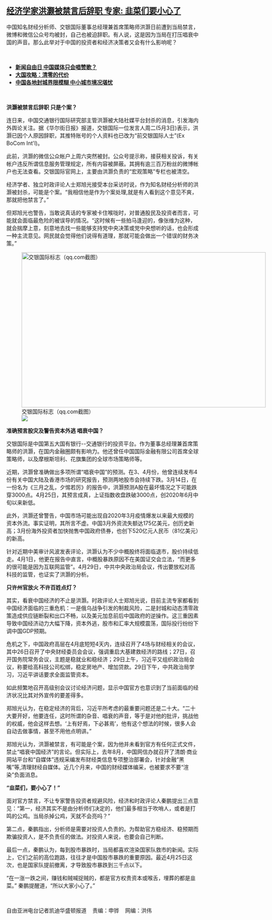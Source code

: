 <!--1651693680000-->
[经济学家洪灏被禁言后辞职  专家: 韭菜们要小心了](https://www.rfa.org/mandarin/yataibaodao/jingmao/kw-05042022095706.html)
------

<p>中国知名财经分析师、交银国际董事总经理兼首席策略师洪灏日前遭到当局禁言，微博和微信公众号均被封，自己也被迫辞职。有人说，这是因为当局在打压唱衰中国的声音。那么此举对于中国的投资者和经济决策者又会有什么影响呢？</p><p><br/></p><ul><li><a href="https://www.rfa.org/mandarin/yataibaodao/meiti/hc-05032022111657.html"><strong>新闻自由日 中国媒体只会唱赞歌？</strong></a></li><li><strong><a href="https://www.rfa.org/mandarin/zhuanlan/daguogonglue/dip-04292022112747.html">大国攻略：清零的代价</a></strong></li><li><strong><a href="https://www.rfa.org/mandarin/yataibaodao/huanjing/kw-04252022102545.html">中国各地封城界限模糊 中小城市境况堪忧</a></strong></li></ul><p><br/></p><p><strong>洪灏被禁言后辞职 </strong><strong>只是个案</strong><strong>？</strong></p><p>连日来，中国交通银行国际研究部主管洪灏被大陆社媒平台封杀的消息，引发海内外舆论关注。据《华尔街日报》报道，交银国际一位发言人周二(5<span>月</span>3<span>日</span>)<span>表示，洪灏已因个人原因辞职，其推特账号的个人资料也已改为</span>“前交银国际人士”(Ex BoCom Int'l)。</p><p>此前，洪灏的微信公众帐户上周六突然被封。公众号提示称，接获相关投诉，有关帐户违反所谓信息服务管理规定，所有内容被屏蔽。其拥有逾三百<span>万粉丝的微博帐户也无法查看。交银国际官网上，主要由洪灏负责的“宏观策略”专栏也被清空。</span></p><p>经济学者、独立时政评论人士郑旭光接受本台采访时说，作为知名财经分析师的洪灏被封杀，可能是个案。“我相信他是作为个案处理,<span>就是有人看到这个意见不爽，那就把他禁言了。</span>”</p><p>但郑旭光也警告，当敢说真话的专家被卡住喉咙时，对普通股民及投资者而言，可能就会面临最危险的被误导的情况。“这时候有一些拍马逢迎的，像张维为这种，就会揣摩上意，刻意地去找一些能够支持党中央决策或党中央想听的话，也会形成一种主流意见。网民就会觉得他们说得有道理，那就可能会做出一个错误的财务决策。”</p><p><figure class="image-richtext image-inline captioned" style="width:640px;"><img alt="交银国际标志（qq.com截图）" height="406" src="https://www.rfa.org/mandarin/yataibaodao/jingmao/kw-05042022095706.html/kw0504a.jpg/@@images/718c0394-e62d-4b8b-9334-0bb798e12fd1.png" title="kw0504a.jpg" width="640"/><figcaption class="image-caption">交银国际标志（qq.com截图）</figcaption><small></small><div id="zoomattribute"><a data-caption="交银国际标志（qq.com截图）" data-fancybox="" href="https://www.rfa.org/mandarin/yataibaodao/jingmao/kw-05042022095706.html/kw0504a.jpg" id="single_image" title="交银国际标志（qq.com截图）"><img src="/++plone++rfa-resources/img/icon-zoom.png"/></a></div></figure></p><p><strong>准确预言股灾及警告资本外逃 唱衰中国？</strong><strong>  </strong></p><p>交银国际是中国第五大国有银行--<span>交通银行的投资平台。作为董事总经理兼首席策略师的洪灏，在国内金融圈颇有影响力。他还曾任中国国际金融有限公司首席全球策略师，以及摩根斯坦利、花旗集团的全球市场策略师等。</span></p><p>近期，洪灏曾准确做出多项所谓“唱衰中国”的预测。在3<span>、</span>4<span>月份，他曾连续发布</span>4<span>份有关中国大陆及香港市场的研究报告，预测两地股市会持续下跌。</span>3月14日，在一份名为《三月之乱，夕惕若厉》的报告中，洪灏预测A股在最坏情况之下可能跌穿3000点。4月25日，其预言成真，上证指数收盘跌破3000点，创2020年6月中旬以来新低。</p><p>此外，洪灏还曾警告，中国市场可能出现自2020<span>年</span>3<span>月疫情爆发以来最大规模的资本外流。事实证明，其所言不虚。中国</span>3<span>月外资流失额达</span>175<span>亿美元，创历史新高；</span>3<span>月份海外投资者加快抛售中国政府债券，也创下</span>520<span>亿元人民币（</span>81<span>亿美元）的新高。</span></p><p>针对近期中美审计风波发表评论，洪灏认为不少中概股终将面临退市，股价持续低走。4<span>月</span>1<span>日，他更在报告中直言，中概股暴跌原因不在美国证交会立法，“而更多的很可能是因为互联网监管”。</span>4月29日，中共中央政治局会议，传出要放松对高科技的监管，也证实了洪灏的分析。</p><p><strong>只许州官放火 不许百姓点灯？</strong></p><p>其实，看衰中国经济的不止是洪灏。时政评论人士郑旭光说，目前主流专家都看到中国经济面临的三重危机：一是俄乌战争引发的制裁风险，二是封城和动态清零政策造成供应链断裂和出口不畅，以及美元加息前后中国政府的逆操作。这三重因素导致中国经济动力大幅下降，资本外逃，股市和汇率大规模震荡，国际投行纷纷下调中国GDP预期。</p><p>危机之下，中国政府高层在4<span>月底短短</span>4<span>天内，连续召开了</span>4<span>场与财经相关的会议，其中</span>26<span>日召开了中央财经委员会会议，强调重启大基建救经济的路线；</span>27<span>日，召开国务院常务会议，主题是稳就业和稳经济；</span>29<span>日上午，习近平又组织政治局会议，称要给高科技公司松绑，稳定房地产、增加贷款。</span>29<span>日下午，中共政治局学习，习近平讲话要求全面监管资本。</span></p><p>如此频繁地召开高级别会议讨论经济问题，显示中国官方也意识到了当前面临的经济状况比其对外宣传的要差得多。</p><p>郑旭光认为，在稳定经济的背后，习近平所考虑的最重要问题还是二十大。“二十大要开好，他要连任，这时所谓的杂音、唱衰的声音，等于是对他的批评，挑战他的权威，他会这样去想。‘上有好焉，下必甚焉’，他有这个想法的时候，很多人会自动去做事情，甚至不用他点明讲。”</p><p>郑旭光认为，洪灏被禁言，有可能是个案，因为他并未看到官方有任何正式文件，禁止“唱衰中国经济”的言论。但实际上，去年8<span>月，中国网信办就召开了清朗·商业网站平台和“自媒体”违规采编发布财经类信息专项整治部署会，针对金融“黑嘴”等</span>,清理财经自媒体。近几个月来，中国的财经媒体编采，也被要求不要“渲染”负面消息。</p><p><strong>“韭菜们，要小心了！”</strong></p><p>面对官方禁言，不让专家警告投资者规避风险，经济和时政评论人秦鹏提出三点意见：“第一，经济其实不是由分析师们决定的，他们最多相当于吹哨人，或者是打鸣的公鸡。当局杀掉公鸡，天就不会亮吗？”</p><p>第二点，秦鹏指出，分析师是需要对投资人负责的。为帮助官方稳经济、稳预期而欺骗投资人，是不负责任的做法。对投资人来说，也要会自己判断。</p><p>最后一点，秦鹏认为，每到股市暴跌时，当局都喜欢渲染国家队救市的新闻。实际上，它们之前的高位跑路，往往才是中国股市暴跌的重要原因。最近4<span>月</span>25<span>日这次，也是国家队提前撤离，才导致股市暴跌到三千</span><span>点以下。</span></p><p>“在一涨一跌之间，赚钱和贼喊捉贼的，都是官方权贵资本或喉舌，埋葬的都是韭菜。” 秦鹏提醒道，“所以大家小心了。”</p><p><br/></p><p>自由亚洲电台记者凯迪华盛顿报道    责编：申铧    网编：洪伟</p>
